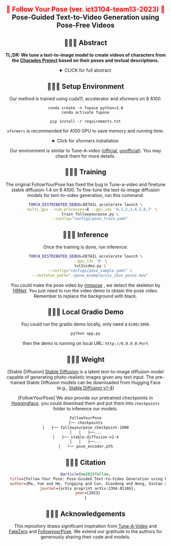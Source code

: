 <div align="center">
<h2><font color="red"> 🕺 Follow Your Pose (ver. ict3104-team13-2023) 💃 </font></center> <br> <center>Pose-Guided Text-to-Video Generation using Pose-Free Videos</h2>

## 💃💃💃 Abstract

<b>TL;DR: We tune a text-to-image model to create videos of characters from the [Charades Project](https://prior.allenai.org/projects/charades) based on their poses and textual descriptions.</b>

<details><summary>CLICK for full abstract</summary>

> We are leveraging the Charades Project's existing video dataset alongside the open-source MMpose framework and the original Follow Your Pose project to generate character videos. These videos are crafted by interpreting both the characters' poses and textual descriptions, resulting in a dynamic fusion of visual and textual information.

</details>

## 🍻🍻🍻 Setup Environment

Our method is trained using cuda11, accelerator and xformers on 8 A100.

```
conda create -n fupose python=3.8
conda activate fupose

pip install -r requirements.txt
```

`xformers` is recommended for A100 GPU to save memory and running time.

<details><summary>Click for xformers installation </summary>

We find its installation not stable. You may try the following wheel:

```bash
wget https://github.com/ShivamShrirao/xformers-wheels/releases/download/4c06c79/xformers-0.0.15.dev0+4c06c79.d20221201-cp38-cp38-linux_x86_64.whl
pip install xformers-0.0.15.dev0+4c06c79.d20221201-cp38-cp38-linux_x86_64.whl
```

</details>

Our environment is similar to Tune-A-video ([official](https://github.com/showlab/Tune-A-Video), [unofficial](https://github.com/bryandlee/Tune-A-Video)). You may check them for more details.

## 💃💃💃 Training

The original FollowYourPose has fixed the bug in Tune-a-video and finetune stable diffusion-1.4 on 8 A100.
To fine-tune the text-to-image diffusion models for text-to-video generation, run this command:

```bash
TORCH_DISTRIBUTED_DEBUG=DETAIL accelerate launch \
    --multi_gpu --num_processes=8 --gpu_ids '0,1,2,3,4,5,6,7' \
    train_followyourpose.py \
    --config="configs/pose_train.yaml"
```

## 🕺🕺🕺 Inference

Once the training is done, run inference:

```bash
TORCH_DISTRIBUTED_DEBUG=DETAIL accelerate launch \
    --gpu_ids '0' \
    txt2video.py \
    --config="configs/pose_sample.yaml" \
    --skeleton_path="./pose_example/vis_ikun_pose2.mov"
```

You could make the pose video by [mmpose](https://github.com/open-mmlab/mmpose) , we detect the skeleton by [HRNet](https://mmpose.readthedocs.io/en/latest/model_zoo_papers/backbones.html#hrnet-cvpr-2019). You just need to run the video demo to obtain the pose video. Remember to replace the background with black.

## 💃💃💃 Local Gradio Demo

You could run the gradio demo locally, only need a `A100/3090`.

```bash
python app.py
```

then the demo is running on local URL: `http://0.0.0.0:Port`

## 🕺🕺🕺 Weight

[Stable Diffusion] [Stable Diffusion](https://arxiv.org/abs/2112.10752) is a latent text-to-image diffusion model capable of generating photo-realistic images given any text input. The pre-trained Stable Diffusion models can be downloaded from Hugging Face (e.g., [Stable Diffusion v1-4](https://huggingface.co/CompVis/stable-diffusion-v1-4))

[FollowYourPose] We also provide our pretrained checkpoints in [Huggingface](https://huggingface.co/YueMafighting/FollowYourPose_v1/tree/main). you could download them and put them into `checkpoints` folder to inference our models.

```bash
FollowYourPose
├── checkpoints
│   ├── followyourpose_checkpoint-1000
│   │   ├──...
│   ├── stable-diffusion-v1-4
│   │   ├──...
│   └── pose_encoder.pth
```

## 🎼🎼🎼 Citation

```bibtex
@article{ma2023follow,
  title={Follow Your Pose: Pose-Guided Text-to-Video Generation using Pose-Free Videos},
  author={Ma, Yue and He, Yingqing and Cun, Xiaodong and Wang, Xintao and Shan, Ying and Li, Xiu and Chen, Qifeng},
  journal={arXiv preprint arXiv:2304.01186},
  year={2023}
}
```

## 👯👯👯 Acknowledgements

This repository draws significant inspiration from [Tune-A-Video](https://github.com/showlab/Tune-A-Video) and [FateZero](https://github.com/ChenyangQiQi/FateZero) and [FollowyourPose](https://github.com/mayuelala/FollowYourPose). We extend our gratitude to the authors for generously sharing their code and models.
